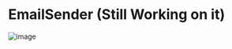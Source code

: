 # EmailSender (Still Working on it)

![image](https://user-images.githubusercontent.com/43953894/148462754-3850dc14-ed10-4cdb-8de8-c4db5703e788.png)
